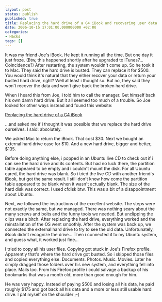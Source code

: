 ```yaml
---
layout: post
status: publish
published: true
title: Replacing the hard drive of a G4 iBook and recovering user data
date: 2006-10-16 17:01:00.000000000 +02:00
categories:
- Hacks
tags: []
---
```

It was my friend Joe's iBook. He kept it running all the time. But one day it just froze. (Btw, this happened shortly after he upgraded to iTunes7... Coincidence?) After restarting, the system wouldn't come up. So he took it to Mac. They said the hard drive is busted. They can replace it for $500. You would think it's natural that they either recover your data or return your busted hard drive, right? Well at least i thought so. But no, they said they won't recover the data and won't give back the broken hard drive.

When i heard this from Joe, i told him to call the manager. Get himself back his own damn hard drive. But it all seemed too much of a trouble. So Joe looked for other ways instead and found this website:

<a href="http://www.sterpin.net/uk/ddibookg4uk.htm">Replacing the hard drive of a G4 iBook</a>

...and asked me if i thought it was possible that we replace the hard drive ourselves. I said: absolutely.

We asked Mac to return the iBook. That cost $30.
Next we bought an external hard drive case for $10.
And a new hard drive, bigger and better, $135.

Before doing anything else, i popped in an Ubuntu live CD to check out if i can see the hard drive and its contents. But had no luck there, the partition table appeared to be empty and i couldn't mount the disk. For all Ubuntu cared, the hard drive was blank. So i tried the live CD with another friend's iBook, but got the same result. I still don't know how come the partition table appeared to be blank when it wasn't actually blank. The size of the hard disk was correct. I used cfdisk btw. This was a bit of a disappointment about Ubuntu.

Next, we followed the instructions of the excellent website. The steps were not exactly the same, but we managed. There was nothing scary about the many screws and bolts and the funny tools we needed. But unclipping the clips was a bitch.
After replacing the hard drive, everything worked and the reinstallation of the OS went smoothly. After the system was back up, we connected the external hard drive to try to see the old data. Unfortunately, iBook didn't recognize the drive... Then i connected it to my Ubuntu system, and guess what, it worked just fine...

I tried to copy all his user files. Copying got stuck in Joe's Firefox profile. Apparently that's where the hard drive got busted. So i skipped those files and copied everything else. Documents. Photos. Music. Movies. Later he simply dragged those folders over his new system, and everything fell into place. Mails too. From his Firefox profile i could salvage a backup of his bookmarks that was a month old, more than good enough for him.

He was very happy. Instead of paying $500 and losing all his data, he paid roughly $175 and got back all his data and a more or less still usable hard drive. I pat myself on the shoulder ;-)
